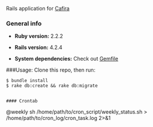 Rails application for [Cafira](http://www.cafira.com/)
### General info
* **Ruby version:** 2.2.2

* **Rails version:** 4.2.4

* **System dependencies:** Check out [Gemfile](https://github.com/cran-io/cafira/blob/master/Gemfile)

###Usage:
Clone this repo, then run:
```{r, engine='bash', count_lines}
$ bundle install
$ rake db:create && rake db:migrate


#### Crontab
```
@weekly sh /home/path/to/cron_script/weekly_status.sh > /home/path/to/cron_log/cron_task.log 2>&1
```
